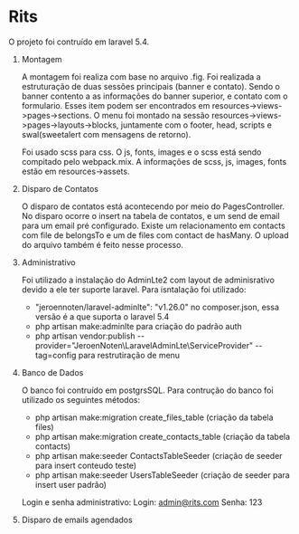 # Rits

O projeto foi contruído em laravel 5.4.

1. Montagem

	A montagem foi realiza com base no arquivo .fig. Foi realizada a estruturação de duas sessões principais (banner e contato). Sendo o banner contento a as informações do banner superior, e contato com o formulario. Esses item podem ser encontrados em resources->views->pages->sections. O menu foi montado na sessão resources->views->pages->layouts->blocks, juntamente com o footer, head, scripts e swal(sweetalert com mensagens de retorno).

	Foi usado scss para css. O js, fonts, images e o scss está sendo compitado pelo webpack.mix. A informações de scss, js, images, fonts estão em resources->assets.

2. Disparo de Contatos
	
	O disparo de contatos está acontecendo por meio do PagesController. No disparo ocorre o insert na tabela de contatos, e um send de email para um email pré configurado. Existe um relacionamento em contacts com file de belongsTo e um de files com contact de hasMany. O upload do arquivo também é feito nesse processo. 

3. Administrativo

	Foi utilizado a instalação do AdminLte2 com layout de adminisrativo devido a ele ter suporte laravel. Para isntalação foi utilizado:
	-  "jeroennoten/laravel-adminlte": "v1.26.0" no composer.json, essa versão é a que suporta o laravel 5.4
	-  php artisan make:adminlte para criação do padrão auth
	- php artisan vendor:publish --provider="JeroenNoten\LaravelAdminLte\ServiceProvider" --tag=config para restrutiração de menu

4. Banco de Dados

	O banco foi contruído em postgrsSQL. Para contrução do banco foi utilizado os seguintes métodos:
	- php artisan make:migration create_files_table (criação da tabela files)
	- php artisan make:migration create_contacts_table (criação da tabela contacts)
	- php artisan make:seeder ContactsTableSeeder (criação de seeder para insert conteudo teste)
	- php artisan make:seeder UsersTableSeeder (criação de seeder para insert user padrão)

	Login e senha administrativo:
	Login: admin@rits.com
	Senha: 123

5. Disparo de emails agendados
